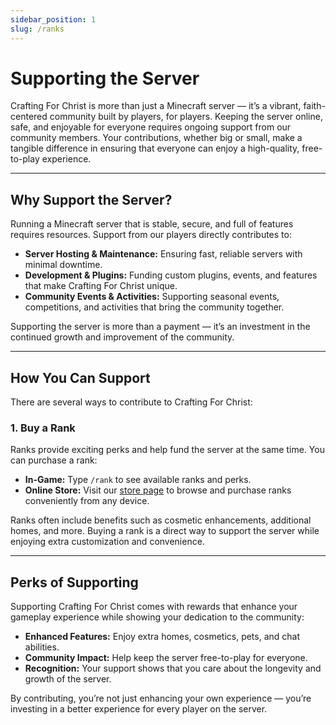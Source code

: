 ```yaml
---
sidebar_position: 1
slug: /ranks
---
```


# Supporting the Server

Crafting For Christ is more than just a Minecraft server — it’s a vibrant, faith-centered community built by players, for players. Keeping the server online, safe, and enjoyable for everyone requires ongoing support from our community members. Your contributions, whether big or small, make a tangible difference in ensuring that everyone can enjoy a high-quality, free-to-play experience.

---

## Why Support the Server?

Running a Minecraft server that is stable, secure, and full of features requires resources. Support from our players directly contributes to:

* **Server Hosting & Maintenance:** Ensuring fast, reliable servers with minimal downtime.
* **Development & Plugins:** Funding custom plugins, events, and features that make Crafting For Christ unique.
* **Community Events & Activities:** Supporting seasonal events, competitions, and activities that bring the community together.

Supporting the server is more than a payment — it’s an investment in the continued growth and improvement of the community.

---

## How You Can Support

There are several ways to contribute to Crafting For Christ:

### 1. Buy a Rank

Ranks provide exciting perks and help fund the server at the same time. You can purchase a rank:

* **In-Game:** Type `/rank` to see available ranks and perks.
* **Online Store:** Visit our [store page](https://craftingforchrist.net/webstore) to browse and purchase ranks conveniently from any device.

Ranks often include benefits such as cosmetic enhancements, additional homes, and more. Buying a rank is a direct way to support the server while enjoying extra customization and convenience.

---

## Perks of Supporting

Supporting Crafting For Christ comes with rewards that enhance your gameplay experience while showing your dedication to the community:

* **Enhanced Features:** Enjoy extra homes, cosmetics, pets, and chat abilities.
* **Community Impact:** Help keep the server free-to-play for everyone.
* **Recognition:** Your support shows that you care about the longevity and growth of the server.

By contributing, you’re not just enhancing your own experience — you’re investing in a better experience for every player on the server.
